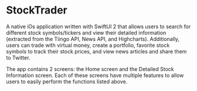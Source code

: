 # StockTrader
A native iOs application written with SwiftUI 2 that allows users to search for
different stock symbols/tickers and view their detailed information (extracted from the Tiingo API, News API, and Highcharts). Additionally, users can trade with virtual money, create a portfolio, favorite stock symbols to track their stock prices, and view news articles and share them to Twitter. 

The app contains 2 screens: the Home screen and the Detailed Stock Information
screen. Each of these screens have multiple features to allow users to easily perform the functions listed above.

